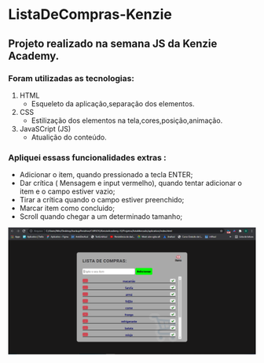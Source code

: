 # ListaDeCompras-Kenzie

## Projeto realizado na semana JS da Kenzie Academy.

### Foram utilizadas as tecnologias:

1. HTML
    - Esqueleto da aplicação,separação dos elementos.
2. CSS
    - Estilização dos elementos na tela,cores,posição,animação.
3. JavaSCript (JS)
    - Atualição do conteúdo.
   
### Apliquei essass funcionalidades extras : 
 - Adicionar o item, quando pressionado a tecla ENTER;
 - Dar crítica ( Mensagem e input vermelho), quando tentar adicionar o item e o campo estiver vazio;
 - Tirar a crítica quando o campo estiver preenchido;
 - Marcar item como concluido;
 - Scroll quando chegar a um determinado tamanho;

![imagemAplicação](assets/listaMercado.png)
